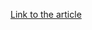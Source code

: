 [Link to the article](https://johannesbader.ch/blog/a-bazarloader-dga-that-breaks-during-summer-months/)
